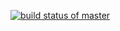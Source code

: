 [![build status of master](https://travis-ci.org/ragsstevens/Software-Testing1.svg?branch=master)](https://travis-ci.org/ragsstevens/Software-Testing1)
